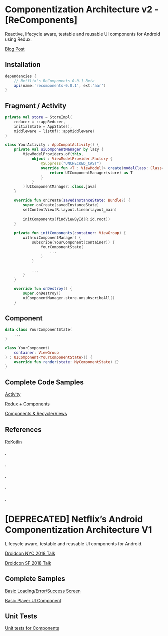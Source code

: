 # Componentization Architecture v2 - [ReComponents] 

Reactive, lifecycle aware, testable and reusable UI components for Android using Redux.

[Blog Post](https://medium.com/@NetflixTechBlog/making-our-android-studio-apps-reactive-with-ui-components-redux-5e37aac3b244)

## Installation
~~~gradle
dependencies {
    // Netflix's ReComponents 0.0.1 Beta
    api(name:'recomponents-0.0.1', ext:'aar')
}
~~~

## Fragment / Activity
~~~kotlin
private val store = StoreImpl(
    reducer = ::appReducer,
    initialState = AppState(),
    middleware = listOf(::appMiddleware)
)

class YourActivity : AppCompatActivity() {
    private val uiComponentManager by lazy {
        ViewModelProviders.of(this,
            object : ViewModelProvider.Factory {
                @Suppress("UNCHECKED_CAST")
                override fun <T : ViewModel?> create(modelClass: Class<T>): T {
                    return UIComponentManager(store) as T
                }
            }
        )[UIComponentManager::class.java]
    }

    override fun onCreate(savedInstanceState: Bundle?) {
        super.onCreate(savedInstanceState)
        setContentView(R.layout.linearlayout_main)

        initComponents(findViewById(R.id.root))
    }
    
    private fun initComponents(container: ViewGroup) {
        with(uiComponentManager) {
            subscribe(YourComponent(container)) {
                YourComponentState(
                    ...
                )
            }
            
            ...
        }
    }

    override fun onDestroy() {
        super.onDestroy()
        uiComponentManager.store.unsubscribeAll()
    }
~~~

## Component
~~~kotlin
data class YourComponentState(
    ...
)

class YourComponent(
    container: ViewGroup
) : UIComponent<YourComponentState>() {
    override fun render(state: MyComponentState) {}
}

~~~

## Complete Code Samples
[Activity](https://github.com/julianomoraes/componentizationArch/blob/master/app/src/main/java/com/jmoraes/componentizationsample/ReComponentsSampleActivity.kt)

[Redux + Components](https://github.com/julianomoraes/componentizationArch/tree/master/app/src/main/java/com/jmoraes/componentizationsample/recomponents)

[Components & RecyclerViews](https://github.com/julianomoraes/componentizationArch/blob/master/app/src/main/java/com/jmoraes/componentizationsample/recomponents/components/WildCardListComponent.kt)

## References
[ReKotlin](https://github.com/ReKotlin/ReKotlin)


#### .
#### .
#### .
#### .
#### .

# [DEPRECATED] Netflix’s Android Componentization Architecture V1

Lifecycle aware, testable and reusable UI components for Android.

[Droidcon NYC 2018 Talk](https://youtu.be/dS9gho9Rxn4)

[Droidcon SF 2018 Talk](https://youtu.be/1cWwfh_5ZQs)

## Complete Samples
[Basic Loading/Error/Success Screen](https://github.com/julianomoraes/componentizationArch/tree/master/app/src/main/java/com/jmoraes/componentizationsample/basic/components)

[Basic Player UI Component](https://github.com/julianomoraes/componentizationArch/tree/master/app/src/main/java/com/jmoraes/componentizationsample/player/components)

## Unit Tests
[Unit tests for Components](https://github.com/julianomoraes/componentizationArch/tree/master/app/src/test/java/com/jmoraes/componentizationsample)

